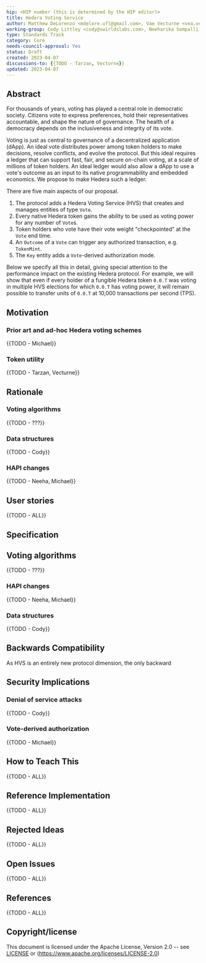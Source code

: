 ```yaml
---
hip: <HIP number (this is determined by the HIP editor)>
title: Hedera Voting Service
author: Matthew DeLorenzo <mdelore.ufl@gmail.com>, Vae Vecturne <vea.vecturne@gmail.com>
working-group: Cody Littley <cody@swirldslabs.com>, Neeharika Sompalli <neeharika.sompalli@swirldslabs.com>, Michael Tinker <michael.tinker@swirldslabs.com>, GPT-4 <info@openai.com> 
type: Standards Track
category: Core
needs-council-approval: Yes
status: Draft
created: 2023-04-07
discussions-to: {{TODO - Tarzan, Vecturne}}
updated: 2023-04-07
---
```


## Abstract

For thousands of years, voting has played a central role in democratic society. Citizens vote to express preferences, hold their 
representatives accountable, and shape the nature of governance. The health of a democracy depends on the inclusiveness and integrity 
of its vote.

Voting is just as central to governance of a decentralized application (dApp). An ideal vote distributes power among token holders to 
make decisions, resolve conflicts, and evolve the protocol. But this ideal requires a ledger that can support fast, fair, and secure 
on-chain voting, at a scale of millions of token holders. An ideal ledger would also allow a dApp to use a vote's outcome as an input 
to its native programmability and embedded economics. We propose to make Hedera such a ledger. 

There are five main aspects of our proposal.
  1. The protocol adds a Hedera Voting Service (HVS) that creates and manages entities of type `Vote`.
  2. Every native Hedera token gains the ability to be used as voting power for any number of `Vote`s.
  3. Token holders who vote have their vote weight "checkpointed" at the `Vote` end time.
  4. An `Outcome` of a `Vote` can trigger any authorized transaction, e.g. `TokenMint`.
  5. The `Key` entity adds a `Vote`-derived authorization mode.

Below we specify all this in detail, giving special attention to the performance impact on the existing Hedera protocol. For example, 
we will show that even if every holder of a fungible Hedera token `0.0.T` was voting in multiple HVS elections for which `0.0.T` has 
voting power, it will remain possible to transfer units of `0.0.T` at 10,000 transactions per second (TPS).

## Motivation

### Prior art and ad-hoc Hedera voting schemes

{{TODO - Michael}}

### Token utility

{{TODO - Tarzan, Vecturne}}

## Rationale

### Voting algorithms

{{TODO - ???}}

### Data structures

{{TODO - Cody}}

### HAPI changes

{{TODO - Neeha, Michael}}

## User stories

{{TODO - ALL}}
  
## Specification

## Voting algorithms

{{TODO - ???}}

### HAPI changes

{{TODO - Neeha, Michael}}

### Data structures

{{TODO - Cody}}

### 

## Backwards Compatibility

As HVS is an entirely new protocol dimension, the only backward

## Security Implications

### Denial of service attacks

{{TODO - Cody}}

### Vote-derived authorization

{{TODO - Michael}}

## How to Teach This

{{TODO - ALL}}

## Reference Implementation

{{TODO - ALL}}

## Rejected Ideas

{{TODO - ALL}}

## Open Issues

{{TODO - ALL}}

## References

{{TODO - ALL}}

## Copyright/license

This document is licensed under the Apache License, Version 2.0 -- see [LICENSE](../LICENSE) or (https://www.apache.org/licenses/LICENSE-2.0)

